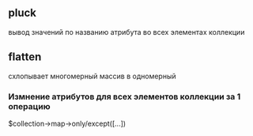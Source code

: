 ## pluck
вывод значений по названию атрибута во всех элементах коллекции

## flatten 
схлопывает многомерный массив в одномерный

### Измнение атрибутов для всех элементов коллекции за 1 операцию
$collection->map->only/except([...])
